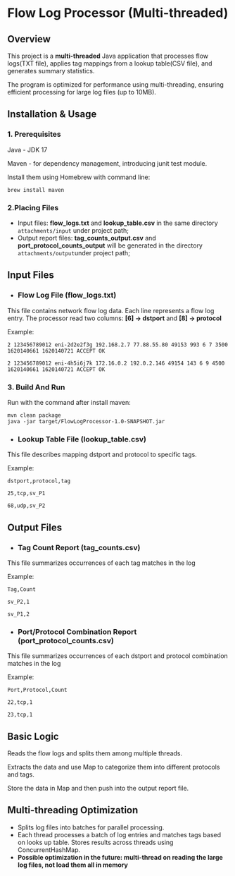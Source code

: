 # Flow Log Processor (Multi-threaded)

## Overview
This project is a **multi-threaded** Java application that processes flow logs(TXT file), applies tag mappings from
a lookup table(CSV file), and generates summary statistics.

The program is optimized for performance using multi-threading, ensuring efficient processing for large log files (up to 10MB).

## Installation & Usage

### 1. Prerequisites

Java - JDK 17

Maven - for dependency management, introducing junit test module.

Install them using Homebrew with command line:
```
brew install maven
```

### 2.Placing Files

- Input files: **flow_logs.txt** and **lookup_table.csv** in the same directory `attachments/input` under project path;
- Output report files: **tag_counts_output.csv** and **port_protocol_counts_output** will be generated in the directory `attachments/output`under project path;

## Input Files
- ### Flow Log File (flow_logs.txt)

This file contains network flow log data. Each line represents a flow log entry. The processor read two columns:
**[6] -> dstport** and **[8] -> protocol**

Example:
```
2 123456789012 eni-2d2e2f3g 192.168.2.7 77.88.55.80 49153 993 6 7 3500 1620140661 1620140721 ACCEPT OK

2 123456789012 eni-4h5i6j7k 172.16.0.2 192.0.2.146 49154 143 6 9 4500 1620140661 1620140721 ACCEPT OK
```

### 3. Build And Run
Run with the command after install maven:
```
mvn clean package
java -jar target/FlowLogProcessor-1.0-SNAPSHOT.jar
```

- ### Lookup Table File (lookup_table.csv)

This file describes mapping dstport and protocol to specific tags.

Example:
```
dstport,protocol,tag

25,tcp,sv_P1

68,udp,sv_P2
```

## Output Files
- ### Tag Count Report (tag_counts.csv)
This file summarizes occurrences of each tag matches in the log

Example:
```
Tag,Count

sv_P2,1

sv_P1,2
```

- ### Port/Protocol Combination Report (port_protocol_counts.csv)
This file summarizes occurrences of each dstport and protocol combination matches in the log

Example:
```
Port,Protocol,Count

22,tcp,1

23,tcp,1
```

## Basic Logic

Reads the flow logs and splits them among multiple threads.

Extracts the data and use Map to categorize them into different protocols and tags.

Store the data in Map and then push into the output report file.

## Multi-threading Optimization

- Splits log files into batches for parallel processing.
- Each thread processes a batch of log entries and matches tags based on looks up table.
Stores results across threads using ConcurrentHashMap.
- **Possible optimization in the future: multi-thread on reading the large log files, not load them all in memory**


